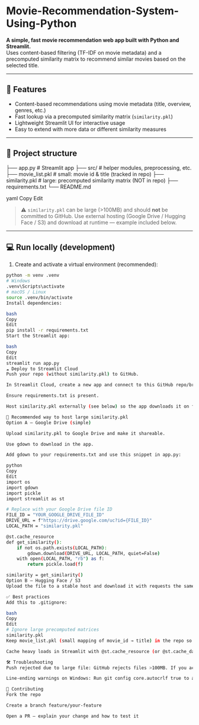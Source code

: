 # Movie-Recommendation-System-Using-Python

**A simple, fast movie recommendation web app built with Python and Streamlit.**  
Uses content-based filtering (TF-IDF on movie metadata) and a precomputed similarity matrix to recommend similar movies based on the selected title.

---

## 🚀 Features
- Content-based recommendations using movie metadata (title, overview, genres, etc.)
- Fast lookup via a precomputed similarity matrix (`similarity.pkl`)
- Lightweight Streamlit UI for interactive usage
- Easy to extend with more data or different similarity measures

---

## 📁 Project structure
├── app.py # Streamlit app
├── src/ # helper modules, preprocessing, etc.
├── movie_list.pkl # small: movie id & title (tracked in repo)
├── similarity.pkl # large: precomputed similarity matrix (NOT in repo)
├── requirements.txt
└── README.md

yaml
Copy
Edit

> ⚠️ `similarity.pkl` can be large (>100MB) and should **not** be committed to GitHub. Use external hosting (Google Drive / Hugging Face / S3) and download at runtime — example included below.

---

## 💻 Run locally (development)
1. Create and activate a virtual environment (recommended):
```bash
python -m venv .venv
# Windows
.venv\Scripts\activate
# macOS / Linux
source .venv/bin/activate
Install dependencies:

bash
Copy
Edit
pip install -r requirements.txt
Start the Streamlit app:

bash
Copy
Edit
streamlit run app.py
☁️ Deploy to Streamlit Cloud
Push your repo (without similarity.pkl) to GitHub.

In Streamlit Cloud, create a new app and connect to this GitHub repo/branch.

Ensure requirements.txt is present.

Host similarity.pkl externally (see below) so the app downloads it on first run.

🔗 Recommended way to host large similarity.pkl
Option A — Google Drive (simple)

Upload similarity.pkl to Google Drive and make it shareable.

Use gdown to download in the app.

Add gdown to your requirements.txt and use this snippet in app.py:

python
Copy
Edit
import os
import gdown
import pickle
import streamlit as st

# Replace with your Google Drive file ID
FILE_ID = "YOUR_GOOGLE_DRIVE_FILE_ID"
DRIVE_URL = f"https://drive.google.com/uc?id={FILE_ID}"
LOCAL_PATH = "similarity.pkl"

@st.cache_resource
def get_similarity():
    if not os.path.exists(LOCAL_PATH):
        gdown.download(DRIVE_URL, LOCAL_PATH, quiet=False)
    with open(LOCAL_PATH, "rb") as f:
        return pickle.load(f)

similarity = get_similarity()
Option B — Hugging Face / S3
Upload the file to a stable host and download it with requests the same way.

✅ Best practices
Add this to .gitignore:

bash
Copy
Edit
# Ignore large precomputed matrices
similarity.pkl
Keep movie_list.pkl (small mapping of movie_id → title) in the repo so the UI has titles.

Cache heavy loads in Streamlit with @st.cache_resource (or @st.cache_data where appropriate).

🛠 Troubleshooting
Push rejected due to large file: GitHub rejects files >100MB. If you accidentally committed a large file, remove it from history (use git filter-repo or BFG) or delete the repo and re-create without the large file.

Line-ending warnings on Windows: Run git config core.autocrlf true to avoid LF/CRLF warnings.

🤝 Contributing
Fork the repo

Create a branch feature/your-feature

Open a PR — explain your change and how to test it
